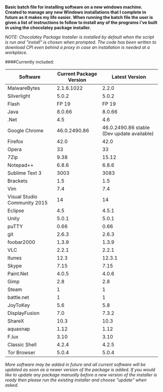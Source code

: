 **Basic batch file for installing software on a new windows machine. Created to manage any new Windows installations that I complete in future as it makes my life easier.**
**When running the batch file the user is given a list of instructions to follow to install any of the programs i've built in using the chocolatey package installer.**

*NOTE: Chocolatey Package Installer is installed by default when the script is run and "install" is chosen when prompted. The code has been written to download CPI even behind a proxy in case an installation is needed at a workplace.*

####Currently included:

|Software|Current Package Version|Latest Version|
|--------|-----------------------|--------------|
|MalwareBytes|2.1.6.1022|2.2.0|
|Silverlight|5.0.2|5.0.2|
|Flash|FP 19|FP 19|
|Java|8.0.66|8.0.66|
|.Net|4.5|4.6|
|Google Chrome|46.0.2490.86|46.0.2490.86 stable (Dev update available)|
|Firefox|42.0|42.0|
|Opera|33|33|
|7Zip|9.38|15.12|
|Notepad++|6.8.6|6.8.6|
|Sublime Text 3|3003|3083|
|Brackets|1.5|1.5|
|Vim|7.4|7.4|
|Visual Studio Community 2015|14|14|
|Eclipse|4.5|4.5.1|
|Unity|5.0.1|5.0.1|
|puTTY|0.66|0.66|
|git|2.6.3|2.6.3|
|foobar2000|1.3.9|1.3.9|
|VLC|2.2.1|2.2.1|
|Itunes|12.3|12.3.1|
|Skype|7.15|7.15|
|Paint.Net|4.0.5|4.0.6|
|Gimp|2.8|2.8|
|Steam|1|1|
|battle.net|1|1|
|JoyToKey|5.6|5.8|
|DisplayFusion|7.0|7.3.2|
|ShareX|10.3|10.3|
|aquasnap|1.12|1.12|
|F.lux|3.10|3.10|
|Classic Shell|4.2.4|4.2.5|
|Tor Browser|5.0.4|5.0.4|

*More software may be added in future and all current software will be updated as soon as a newer version of the package is added. If you would like to update any package manually before a new version of the installer is ready then please run the existing installer and choose "update" when asked.*




